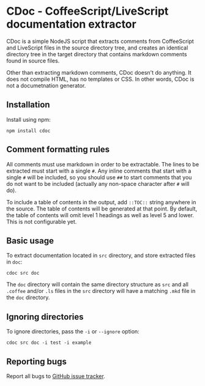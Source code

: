 # CDoc - CoffeeScript/LiveScript documentation extractor

CDoc is a simple NodeJS script that extracts comments from CoffeeScript and
LiveScript files in the source directory tree, and creates an identical
directory tree in the target directory that contains markdown comments found in
source files.

Other than extracting markdown comments, CDoc doesn't do anything. It does not
compile HTML, has no templates or CSS. In other words, CDoc is not a
documetnation generator.

## Installation

Install using npm:

    npm install cdoc

## Comment formatting rules

All comments must use markdown in order to be extractable. The lines to be
extracted must start with a single `#`. Any inline comments that start with a
single `#` will be included, so you should use `##` to start comments that you
do not want to be included (actually any non-space character after `#` will
do).

To include a table of contents in the output, add `::TOC::` string anywhere in
the source. The table of contents will be generated at that point. By default,
the table of contents will omit level 1 headings as well as level 5 and lower.
This is not configurable yet.

## Basic usage

To extract documentation located in `src` directory, and store extracted files
in `doc`:

    cdoc src doc

The `doc` directory will contain the same directory structure as `src` and all
`.coffee` and/or `.ls` files in the `src` directory will have a matching `.mkd`
file in the `doc` directory.

## Ignoring directories

To ignore directories, pass the `-i` or `--ignore` option:

    cdoc src doc -i test -i example

## Reporting bugs

Report all bugs to [GitHub issue
tracker](https://github.com/foxbunny/cdoc/issues).
